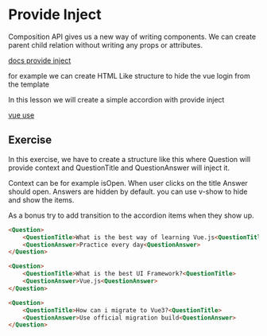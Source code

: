 # Provide Inject

Composition API gives us a new way of writing components. We can create parent child relation without writing any props or attributes.

[docs provide inject](https://v3.vuejs.org/guide/composition-api-provide-inject.html#provide-inject)


for example we can create HTML Like structure to hide the vue login from the template

In this lesson we will create a simple accordion with provide inject

[vue use](https://vueuse.org/)

## Exercise

In this exercise, we have to create a structure like this where Question will provide context and QuestionTitle and QuestionAnswer will inject it.

Context can be for example isOpen. When user clicks on the title Answer should open.
Answers are hidden by default. you can use v-show to hide and show the items.

As a bonus try to add transition to the accordion items when they show up.


```html
<Question>
    <QuestionTitle>What is the best way of learning Vue.js<QuestionTitle>
    <QuestionAnswer>Practice every day<QuestionAnswer>
</Question>

<Question>
    <QuestionTitle>What is the best UI Framework?<QuestionTitle>
    <QuestionAnswer>Vue.js<QuestionAnswer>
</Question>

<Question>
    <QuestionTitle>How can i migrate to Vue3?<QuestionTitle>
    <QuestionAnswer>Use official migration build<QuestionAnswer>
</Question>
```